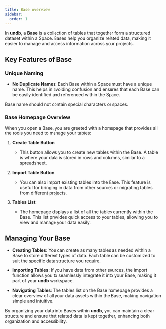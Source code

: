 ```yaml
---
title: Base overview
sidebar:
  order: 1
---
```


In **undb**, a **Base** is a collection of tables that together form a structured dataset within a Space. Bases help you organize related data, making it easier to manage and access information across your projects.

## Key Features of Base

### Unique Naming

- **No Duplicate Names**: Each Base within a Space must have a unique name. This helps in avoiding confusion and ensures that each Base can be easily identified and referenced within the Space.

<div class="p-4 mb-4 text-sm text-yellow-800 rounded-lg bg-yellow-50 dark:bg-gray-800 dark:text-yellow-300" role="alert">
  Base name should not contain special characters or spaces.
</div>

### Base Homepage Overview

When you open a Base, you are greeted with a homepage that provides all the tools you need to manage your tables:

1. **Create Table Button**:

   - This button allows you to create new tables within the Base. A table is where your data is stored in rows and columns, similar to a spreadsheet.

2. **Import Table Button**:

   - You can also import existing tables into the Base. This feature is useful for bringing in data from other sources or migrating tables from different projects.

3. **Tables List**:
   - The homepage displays a list of all the tables currently within the Base. This list provides quick access to your tables, allowing you to view and manage your data easily.

## Managing Your Base

- **Creating Tables**: You can create as many tables as needed within a Base to store different types of data. Each table can be customized to suit the specific data structure you require.

- **Importing Tables**: If you have data from other sources, the import function allows you to seamlessly integrate it into your Base, making it part of your **undb** workspace.

- **Navigating Tables**: The tables list on the Base homepage provides a clear overview of all your data assets within the Base, making navigation simple and intuitive.

By organizing your data into Bases within **undb**, you can maintain a clear structure and ensure that related data is kept together, enhancing both organization and accessibility.
